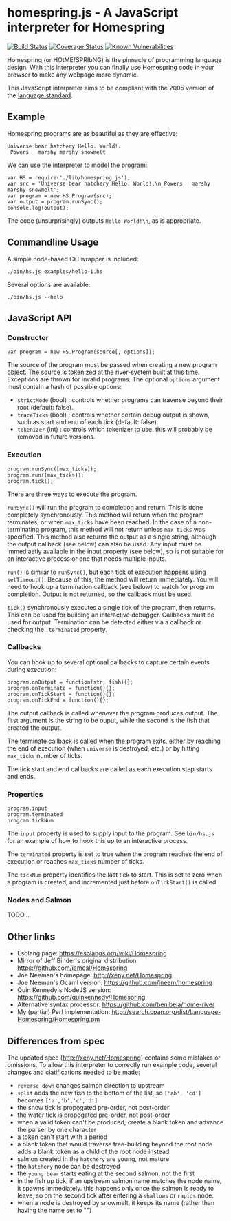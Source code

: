 # homespring.js - A JavaScript interpreter for Homespring

[![Build Status](https://travis-ci.org/iamcal/homespring.js.svg?branch=master)](https://travis-ci.org/iamcal/homespring.js)
[![Coverage Status](https://coveralls.io/repos/github/iamcal/homespring.js/badge.svg?branch=master)](https://coveralls.io/github/iamcal/homespring.js?branch=master)
[![Known Vulnerabilities](https://snyk.io/test/github/iamcal/homespring.js/badge.svg)](https://snyk.io/test/github/iamcal/homespring.js)

Homespring (or HOtMEfSPRIbNG) is the pinnacle of programming language design.
With this interpreter you can finally use Homespring code in your browser to
make any webpage more dynamic.

This JavaScript interpreter aims to be compliant with the 2005 version of the
[language standard](http://bunny.xeny.net/linked/Homespring-Proposed-Language-Standard.pdf).


## Example

Homespring programs are as beautiful as they are effective:

    Universe bear hatchery Hello. World!.
     Powers   marshy marshy snowmelt

We can use the interpreter to model the program:

    var HS = require('./lib/homespring.js');
    var src = 'Universe bear hatchery Hello. World!.\n Powers   marshy marshy snowmelt';
    var program = new HS.Program(src);
    var output = program.runSync();
    console.log(output);

The code (unsurprisingly) outputs `Hello World!\n`, as is appropriate.


## Commandline Usage

A simple node-based CLI wrapper is included:

    ./bin/hs.js examples/hello-1.hs

Several options are available:

    ./bin/hs.js --help


## JavaScript API

### Constructor

    var program = new HS.Program(source[, options]);

The source of the program must be passed when creating a new program object. The source
is tokenized at the river-system built at this time. Exceptions are thrown for invalid
programs. The optional `options` argument must contain a hash of possible options:

  * `strictMode` (bool) : controls whether programs can traverse beyond their root (default: false).
  * `traceTicks` (bool) : controls whether certain debug output is shown, such as start and end of each tick (default: false).
  * `tokenizer` (int) : controls which tokenizer to use. this will probably be removed in future versions.


### Execution

    program.runSync([max_ticks]);
    program.run([max_ticks]);
    program.tick();

There are three ways to execute the program.

`runSync()` will run the program to completion and return. This is done completely synchronously. This
method will return when the program terminates, or when `max_ticks` have been reached. In the case of
a non-terminating program, this method will not return unless `max_ticks` was specified. This method
also returns the output as a single string, although the output callback (see below) can also be used.
Any input must be immediaetly available in the input property (see below), so is not suitable for an 
interactive process or one that needs multiple inputs.

`run()` is similar to `runSync()`, but each tick of execution happens using `setTimeout()`. Because of
this, the method will return immediately. You will need to hook up a termination callback (see below)
to watch for program completion. Output is not returned, so the callback must be used.

`tick()` synchronously executes a single tick of the program, then returns. This can be used for
building an interactive debugger. Callbacks must be used for output. Termination can be detected 
either via a callback or checking the `.terminated` property.


### Callbacks

You can hook up to several optional callbacks to capture certain events during execution:

    program.onOutput = function(str, fish){};
    program.onTerminate = function(){};
    program.onTickStart = function(){};
    program.onTickEnd = function(){};

The output callback is called whenever the program produces output. The first argument is
the string to be ouput, while the second is the fish that created the output.

The terminate callback is called when the program exits, either by reaching the end of
execution (when `universe` is destroyed, etc.) or by hitting `max_ticks` number of ticks.

The tick start and end callbacks are called as each execution step starts and ends.


### Properties

    program.input
    program.terminated
    program.tickNum

The `input` property is used to supply input to the program. See `bin/hs.js` for an
example of how to hook this up to an interactive process.

The `terminated` property is set to true when the program reaches the end of execution
or reaches `max_ticks` number of ticks.

The `tickNum` property identifies the last tick to start. This is set to zero when
a program is created, and incremented just before `onTickStart()` is called.


### Nodes and Salmon

TODO...



## Other links

* Esolang page: https://esolangs.org/wiki/Homespring
* Mirror of Jeff Binder's original distribution: https://github.com/iamcal/Homespring
* Joe Neeman's homepage: http://xeny.net/Homespring
* Joe Neeman's Ocaml version: https://github.com/jneem/homespring
* Quin Kennedy's NodeJS version: https://github.com/quinkennedy/Homespring
* Alternative syntax processor: https://github.com/benibela/home-river
* My (partial) Perl implementation: http://search.cpan.org/dist/Language-Homespring/Homespring.pm


## Differences from spec

The updated spec (http://xeny.net/Homespring) contains some mistakes or omissions.
To allow this interpreter to correctly run example code, several changes and clatifications needed to be made:

* `reverse_down` changes salmon direction to upstream
* `split` adds the new fish to the bottom of the list, so `['ab', 'cd']` becomes `['a','b','c','d']`
* the snow tick is propogated pre-order, not post-order
* the water tick is propogated pre-order, not post-order
* when a valid token can't be produced, create a blank token and advance the parser by one character
* a token can't start with a period
* a blank token that would traverse tree-building beyond the root node adds a blank token as a child of the root node instead
* salmon created in the `hatchery` are young, not mature
* the `hatchery` node can be destroyed
* the `young bear` starts eating at the second salmon, not the first
* in the fish up tick, if an upstream salmon name matches the node name, it spawns immediately. this happens only once the salmon
  is ready to leave, so on the second tick after entering a `shallows` or `rapids` node.
* when a node is destroyed by snowmelt, it keeps its name (rather than having the name set to "")
